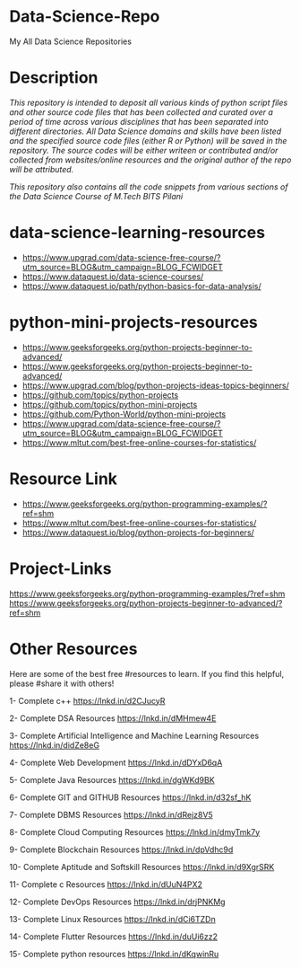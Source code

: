 # Data-Science-Repo


My All Data Science Repositories

# Description

<i>This repository is intended to deposit all various kinds of python script files and other source code files that has been collected and curated over a period of time across various disciplines that has been separated into different directories.  All Data Science domains and skills have been listed and the specified source code files (either R or Python) will be saved in the repository. The source codes will be either writeen or contributed and/or collected from websites/online resources and the original author of the repo will be attributed.  </i>

<i>  This repository also contains all the code snippets from various sections of the Data Science Course of M.Tech BITS Pilani</i>

# data-science-learning-resources

  - https://www.upgrad.com/data-science-free-course/?utm_source=BLOG&utm_campaign=BLOG_FCWIDGET
  - https://www.dataquest.io/data-science-courses/
  - https://www.dataquest.io/path/python-basics-for-data-analysis/

# python-mini-projects-resources

  - https://www.geeksforgeeks.org/python-projects-beginner-to-advanced/
  - https://www.geeksforgeeks.org/python-projects-beginner-to-advanced/
  - https://www.upgrad.com/blog/python-projects-ideas-topics-beginners/
  - https://github.com/topics/python-projects
  - https://github.com/topics/python-mini-projects
  - https://github.com/Python-World/python-mini-projects
  - https://www.upgrad.com/data-science-free-course/?utm_source=BLOG&utm_campaign=BLOG_FCWIDGET
  - https://www.mltut.com/best-free-online-courses-for-statistics/

# Resource Link

  - https://www.geeksforgeeks.org/python-programming-examples/?ref=shm
  - https://www.mltut.com/best-free-online-courses-for-statistics/
  - https://www.dataquest.io/blog/python-projects-for-beginners/

# Project-Links
https://www.geeksforgeeks.org/python-programming-examples/?ref=shm
https://www.geeksforgeeks.org/python-projects-beginner-to-advanced/?ref=shm

# Other Resources
Here are some of the best free #resources to learn. If you find this helpful, please #share it with others!

1- Complete c++
https://lnkd.in/d2CJucyR

2- Complete DSA Resources
https://lnkd.in/dMHmew4E

3- Complete Artificial Intelligence and Machine Learning Resources
https://lnkd.in/didZe8eG

4- Complete Web Development
https://lnkd.in/dDYxD6qA

5- Complete Java Resources
https://lnkd.in/dgWKd9BK

6- Complete GIT and GITHUB Resources
https://lnkd.in/d32sf_hK

7- Complete DBMS Resources
https://lnkd.in/dRejz8V5

8- Complete Cloud Computing Resources
https://lnkd.in/dmyTmk7y

9- Complete Blockchain Resources
https://lnkd.in/dpVdhc9d

10- Complete Aptitude and Softskill Resources
https://lnkd.in/d9XgrSRK

11- Complete c Resources
https://lnkd.in/dUuN4PX2

12- Complete DevOps Resources
https://lnkd.in/drjPNKMg

13- Complete Linux Resources
https://lnkd.in/dCi6TZDn

14- Complete Flutter Resources
https://lnkd.in/duUi6zz2

15- Complete python resources
https://lnkd.in/dKqwinRu

